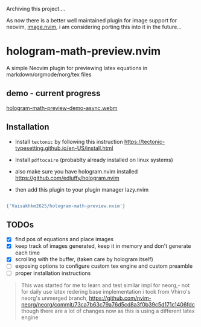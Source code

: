 Archiving this project....

As now there is a better well maintained plugin for image support for neovim, [image.nvim](https://github.com/3rd/image.nvim), i am considering porting this into it in the future... 

# hologram-math-preview.nvim


A simple Neovim plugin for previewing latex equations in markdown/orgmode/norg/tex files 



## demo - current progress

[hologram-math-preview-demo-async.webm](https://github.com/Vaisakhkm2625/hologram-math-preview.nvim/assets/68694876/51c89dbb-927c-41d0-98b8-7a9bc626c319)



## Installation

- Install `tectonic` by following this instruction 
https://tectonic-typesetting.github.io/en-US/install.html

- Install `pdftocairo` (probablty already installed on linux systems)

- also make sure you have hologram.nvim installed
https://github.com/edluffy/hologram.nvim

- then add this plugin to your plugin manager
lazy.nvim
```lua

{'Vaisakhkm2625/hologram-math-preview.nvim'}

```
## TODOs

- [x] find pos of equations and place images
- [x] keep track of images generated, keep it in memory and don't generate each time 
- [x] scrolling with the buffer, (taken care by hologram itself)
- [ ] exposing options to configure custom tex engine and custom preamble
- [ ] proper installation instructions

> This was started for me to learn and test similar impl for neorg,- not for daily use
> latex redering base implementation i took from Vhirro's neorg's unmerged branch,  https://github.com/nvim-neorg/neorg/commit/73ca7b63c79a76d5cd8a3f0b39c5d171c1406fdc
> though there are a lot of changes now as this is using a different latex engine 


